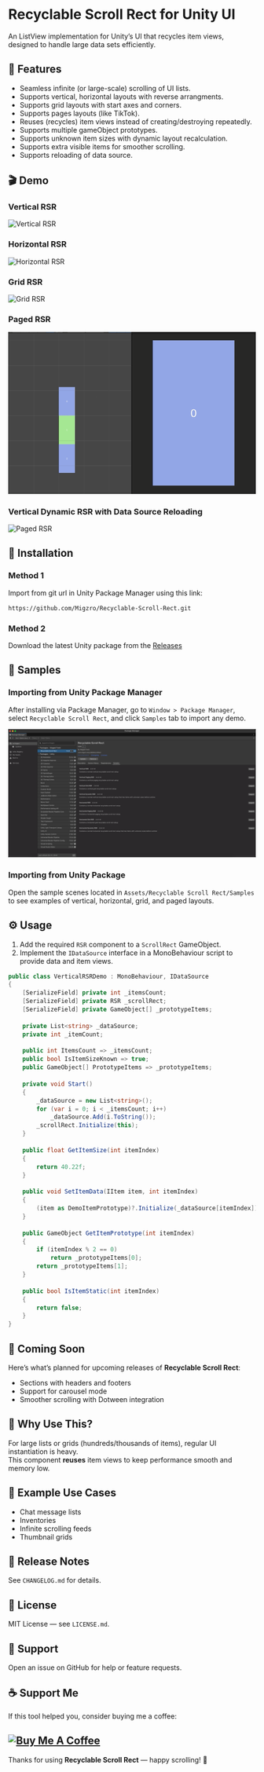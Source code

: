 # Recyclable Scroll Rect for Unity UI
An ListView implementation for Unity’s UI that recycles item views, designed to handle large data sets efficiently.

## 📘 Features
- Seamless infinite (or large-scale) scrolling of UI lists.
- Supports vertical, horizontal layouts with reverse arrangments.
- Supports grid layouts with start axes and corners.
- Supports pages layouts (like TikTok).
- Reuses (recycles) item views instead of creating/destroying repeatedly.
- Supports multiple gameObject prototypes.
- Supports unknown item sizes with dynamic layout recalculation.
- Supports extra visible items for smoother scrolling.
- Supports reloading of data source.

## 🎬 Demo
### Vertical RSR
![Vertical RSR](Images~/Vertical%20RSR.gif)

### Horizontal RSR
![Horizontal RSR](Images~/Horizontal%20RSR.gif)

### Grid RSR
![Grid RSR](Images~/Grid%20RSR.gif)

### Paged RSR
![Paged RSR](Images~/Paged%20RSR.gif)

### Vertical Dynamic RSR with Data Source Reloading
![Paged RSR](Images~/Vertical%20Dynamic%20RSR.gif)

## 🚀 Installation
### Method 1
Import from git url in Unity Package Manager using this link:
   ```bash
   https://github.com/Migzro/Recyclable-Scroll-Rect.git
   ```
### Method 2
Download the latest Unity package from the [Releases](https://github.com/Migzro/Recyclable-Scroll-Rect/releases/tag/1.0.1)

## 🧩 Samples
### Importing from Unity Package Manager
After installing via Package Manager, go to `Window > Package Manager`, select `Recyclable Scroll Rect`, and click `Samples` tab to import any demo.

![Unity Package Manager](Images~/Unity%20Package%20Manager%20Samples.png)

### Importing from Unity Package
Open the sample scenes located in `Assets/Recyclable Scroll Rect/Samples` to see examples of vertical, horizontal, grid, and paged layouts.

## ⚙️ Usage
1. Add the required `RSR` component to a `ScrollRect` GameObject.
2. Implement the `IDataSource` interface in a MonoBehaviour script to provide data and item views.
```csharp
public class VerticalRSRDemo : MonoBehaviour, IDataSource
{
    [SerializeField] private int _itemsCount;
    [SerializeField] private RSR _scrollRect;
    [SerializeField] private GameObject[] _prototypeItems;

    private List<string> _dataSource;
    private int _itemCount;

    public int ItemsCount => _itemsCount;
    public bool IsItemSizeKnown => true;
    public GameObject[] PrototypeItems => _prototypeItems;

    private void Start()
    {
        _dataSource = new List<string>();
        for (var i = 0; i < _itemsCount; i++)
            _dataSource.Add(i.ToString());
        _scrollRect.Initialize(this);
    }

    public float GetItemSize(int itemIndex)
    {
        return 40.22f;
    }

    public void SetItemData(IItem item, int itemIndex)
    {
        (item as DemoItemPrototype)?.Initialize(_dataSource[itemIndex]);
    }

    public GameObject GetItemPrototype(int itemIndex)
    {
        if (itemIndex % 2 == 0)
            return _prototypeItems[0];
        return _prototypeItems[1];
    }

    public bool IsItemStatic(int itemIndex)
    {
        return false;
    }
}
```

## 🔮 Coming Soon
Here’s what’s planned for upcoming releases of **Recyclable Scroll Rect**:
- Sections with headers and footers
- Support for carousel mode
- Smoother scrolling with Dotween integration

## 🧪 Why Use This?
For large lists or grids (hundreds/thousands of items), regular UI instantiation is heavy.  
This component **reuses** item views to keep performance smooth and memory low.

## 🧩 Example Use Cases
- Chat message lists
- Inventories
- Infinite scrolling feeds
- Thumbnail grids

## 📝 Release Notes
See `CHANGELOG.md` for details.

## 📄 License
MIT License — see `LICENSE.md`.

## 🙋 Support
Open an issue on GitHub for help or feature requests.

## ☕ Support Me
If this tool helped you, consider buying me a coffee:

<a href="https://www.buymeacoffee.com/migzro" target="_blank"><img src="https://cdn.buymeacoffee.com/buttons/v2/default-yellow.png" alt="Buy Me A Coffee" style="height: 60px !important;width: 217px !important;" ></a>
---
Thanks for using **Recyclable Scroll Rect** — happy scrolling! 🎉